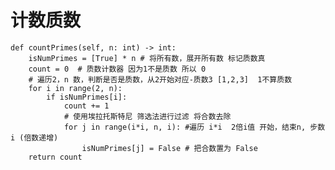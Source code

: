 # 计数质数

    def countPrimes(self, n: int) -> int:
        isNumPrimes = [True] * n # 将所有数，展开所有数 标记质数真
        count = 0  # 质数计数器 因为1不是质数 所以 0
        # 遍历2，n 数，判断是否是质数，从2开始对应-质数3 [1,2,3]  1不算质数
        for i in range(2, n):
            if isNumPrimes[i]:
                count += 1
                # 使用埃拉托斯特尼 筛选法进行过滤 将合数去除
                for j in range(i*i, n, i): #遍历 i*i  2倍i值 开始，结束n, 步数i (倍数递增)
                    isNumPrimes[j] = False # 把合数置为 False
        return count
